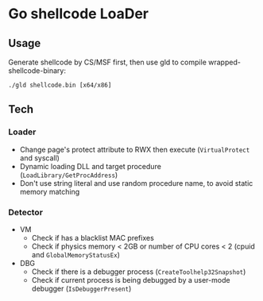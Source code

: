 # Go shellcode LoaDer

## Usage

Generate shellcode by CS/MSF first, then use gld to compile wrapped-shellcode-binary:

```
./gld shellcode.bin [x64/x86]
```

## Tech

### Loader

+ Change page's protect attribute to RWX then execute (`VirtualProtect`  and syscall)
+ Dynamic loading DLL and target procedure (`LoadLibrary/GetProcAddress`)
+ Don't use string literal and use random procedure name, to avoid static memory matching

### Detector

+ VM
  + Check if has a blacklist MAC prefixes
  + Check if physics memory < 2GB or number of CPU cores < 2 (cpuid and `GlobalMemoryStatusEx`)
+ DBG
  + Check if there is a debugger process (`CreateToolhelp32Snapshot`)
  + Check if current process is being debugged by a user-mode debugger (`IsDebuggerPresent`)